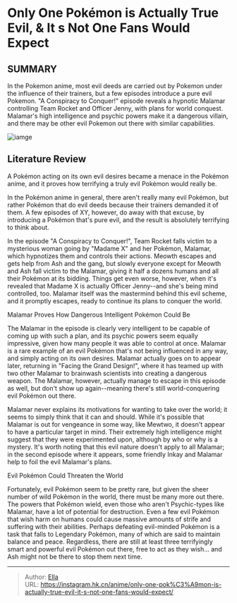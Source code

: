 # Only One Pokémon is Actually True Evil, &amp; It s Not One Fans Would Expect


## SUMMARY 



  In the Pokemon anime, most evil deeds are carried out by Pokemon under the influence of their trainers, but a few episodes introduce a pure evil Pokemon.   &#34;A Conspiracy to Conquer!&#34; episode reveals a hypnotic Malamar controlling Team Rocket and Officer Jenny, with plans for world conquest.   Malamar&#39;s high intelligence and psychic powers make it a dangerous villain, and there may be other evil Pokemon out there with similar capabilities.  

![iamge](https://static1.srcdn.com/wordpress/wp-content/uploads/2023/02/ash-uses-shirt-in-1st-pokemon-battle.jpg)

## Literature Review

A Pokémon acting on its own evil desires became a menace in the Pokémon anime, and it proves how terrifying a truly evil Pokémon would really be.




In the Pokémon anime in general, there aren&#39;t really many evil Pokémon, but rather Pokémon that do evil deeds because their trainers demanded it of them. A few episodes of XY, however, do away with that excuse, by introducing a Pokémon that&#39;s pure evil, and the result is absolutely terrifying to think about.




In the episode &#34;A Conspiracy to Conquer!&#34;, Team Rocket falls victim to a mysterious woman going by &#34;Madame X&#34; and her Pokémon, Malamar, which hypnotizes them and controls their actions. Meowth escapes and gets help from Ash and the gang, but slowly everyone except for Meowth and Ash fall victim to the Malamar, giving it half a dozens humans and all their Pokémon at its bidding. Things get even worse, however, when it&#39;s revealed that Madame X is actually Officer Jenny--and she&#39;s being mind controlled, too. Malamar itself was the mastermind behind this evil scheme, and it promptly escapes, ready to continue its plans to conquer the world.


 Malamar Proves How Dangerous Intelligent Pokémon Could Be 
          

The Malamar in the episode is clearly very intelligent to be capable of coming up with such a plan, and its psychic powers seem equally impressive, given how many people it was able to control at once. Malamar is a rare example of an evil Pokémon that&#39;s not being influenced in any way, and simply acting on its own desires. Malamar actually goes on to appear later, returning in &#34;Facing the Grand Design!&#34;, where it has teamed up with two other Malamar to brainwash scientists into creating a dangerous weapon. The Malamar, however, actually manage to escape in this episode as well, but don&#39;t show up again--meaning there&#39;s still world-conquering evil Pokémon out there.




Malamar never explains its motivations for wanting to take over the world; it seems to simply think that it can and should. While it&#39;s possible that Malamar is out for vengeance in some way, like Mewtwo, it doesn&#39;t appear to have a particular target in mind. Their extremely high intelligence might suggest that they were experimented upon, although by who or why is a mystery. It&#39;s worth noting that this evil nature doesn&#39;t apply to all Malamar; in the second episode where it appears, some friendly Inkay and Malamar help to foil the evil Malamar&#39;s plans.



 Evil Pokémon Could Threaten the World 
          

Fortunately, evil Pokémon seem to be pretty rare, but given the sheer number of wild Pokémon in the world, there must be many more out there. The powers that Pokémon wield, even those who aren&#39;t Psychic-types like Malamar, have a lot of potential for destruction. Even a few evil Pokémon that wish harm on humans could cause massive amounts of strife and suffering with their abilities. Perhaps defeating evil-minded Pokémon is a task that falls to Legendary Pokémon, many of which are said to maintain balance and peace. Regardless, there are still at least three terrifyingly smart and powerful evil Pokémon out there, free to act as they wish... and Ash might not be there to stop them next time.






---

> Author: [Ella](https://instagram.hk.cn/)  
> URL: https://instagram.hk.cn/anime/only-one-pok%C3%A9mon-is-actually-true-evil-it-s-not-one-fans-would-expect/  

